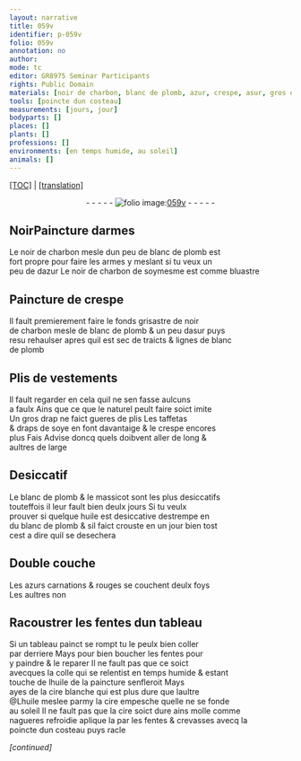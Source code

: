 ```yaml
---
layout: narrative
title: 059v
identifier: p-059v
folio: 059v
annotation: no
author:
mode: tc
editor: GR8975 Seminar Participants
rights: Public Domain
materials: [noir de charbon, blanc de plomb, azur, crespe, asur, gros drap, taffetas, draps de soye, massicot, huile, azurs, coller, colle, cire blanche, cire]
tools: [poincte dun costeau]
measurements: [jours, jour]
bodyparts: []
places: []
plants: []
professions: []
environments: [en temps humide, au soleil]
animals: []
---
```


<p><a href="{{ site.baseurl }}/diplomatic/">[TOC]</a> | <a href="{{ site.baseurl }}/texts/p-059v_tl/" target="_blank">[translation]</a></p><div class="folio" align="center">- - - - - <a href="http://gallica.bnf.fr/ark:/12148/btv1b10500001g/f124.item" target="_blank"><img src="https://cu-mkp.github.io/2017-workshop-edition/assets/photo-icon.png" alt="folio image: " style="display:inline-block; margin-bottom:-3px;"/>059v</a> - - - - - </div>  
  

## <span class="del">Noir</span>Paincture darmes

 
Le <span class="m">noir de charbon</span> mesle dun peu de <span class="m">blanc de plomb</span> est<br/> fort propre pour faire les armes y meslant si tu veux un<br/> peu <span class="del">de </span> d<span class="m">azur</span> Le <span class="m"><span class="add">noir de</span> charbon</span> de soymesme est comme bluastre
 
 
  

## Paincture de <span class="m">crespe</span>

 
Il fault premierement faire le fonds grisastre de <span class="m">noir<br/> de charbon</span> mesle de <span class="m">blanc de plomb</span> & un peu d<span class="m">asur</span> puys<br/> <span class="del">resu</span> rehaulser apres quil est sec de traicts & lignes de <span class="m">blanc<br/> de plomb</span>
 
 
  

## Plis de vestements

 
Il fault regarder en cela quil ne sen fasse aulcuns<br/> a faulx Ains que ce que le naturel peult faire soict imite<br/> Un <span class="m">gros drap</span> ne faict gueres de plis Les <span class="m">taffetas</span><br/> & <span class="m">draps de soye</span> en font davantaige & le <span class="m">crespe</span> encores<br/> plus <span class="del">Fais</span> Advise doncq quels doibvent aller de long &<br/> aultres de large
 
 
  

## Desiccatif

 
Le <span class="m">blanc de plomb</span> & le <span class="m">massicot</span> sont les plus desiccatifs<br/> touteffois il leur fault bien deulx <span class="ms"><span class="tmp">jours</span></span> Si tu veulx<br/> prouver si quelque <span class="m">huile</span> est desiccative destrempe en<br/> du <span class="m">blanc de plomb</span> & sil faict crouste <span class="del">en un <span class="ms"><span class="tmp">jour</span></span></span> bien tost<br/> cest a dire quil se desechera
 
 
  

## Double couche

 
Les <span class="m">azurs</span> carnations & rouges se couchent deulx foys<br/> Les aultres non
 
 
  

## Racoustrer les fentes dun tableau

 
Si un tableau painct se rompt tu le peulx bien <span class="m">coller</span><br/> par derriere Mays pour bien boucher les fentes pour<br/> y paindre & le reparer Il ne fault pas que ce soict<br/> avecques la <span class="m">colle</span> qui se relentist <span class="env">en temps humide</span> & estant<br/> touche de l<span class="m">huile</span> de la paincture senfleroit Mays<br/> ayes de la <span class="m">cire blanche</span> qui est plus dure que laultre<br/> @L<span class="m">huile</span> meslee parmy la <span class="m">cire</span> empesche quelle ne se fonde<br/> <span class="env">au soleil</span> Il ne fault pas que la <span class="m">cire</span> soict dure ains molle comme<br/> nagueres refroidie aplique la par les fentes & crevasses avecq la<br/> <span class="tl">poincte dun costeau</span> puys racle
 
*[continued]*
 
